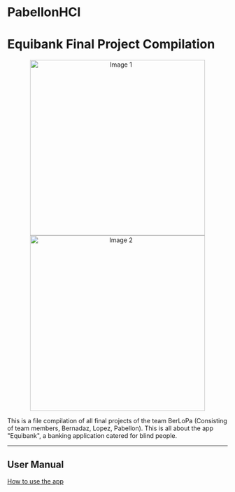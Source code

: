 # PabellonHCI
# Equibank Final Project Compilation

<p align="center">
  <img src="https://github.com/mokafs/PabellonHCI/blob/f40667973a2b33d7d193094a1780ee1c23281f43/Assets/BLP.png" alt="Image 1" width="400"/>
  <img src="https://github.com/mokafs/PabellonHCI/blob/f40667973a2b33d7d193094a1780ee1c23281f43/Assets/Equibank.png" alt="Image 2" width="400"/>
</p>

This is a file compilation of all final projects of the team BerLoPa (Consisting of team members, Bernadaz, Lopez, Pabellon). This is all about the app "Equibank", a banking application catered for blind people.

---

## User Manual

[How to use the app](user_manual.md)
